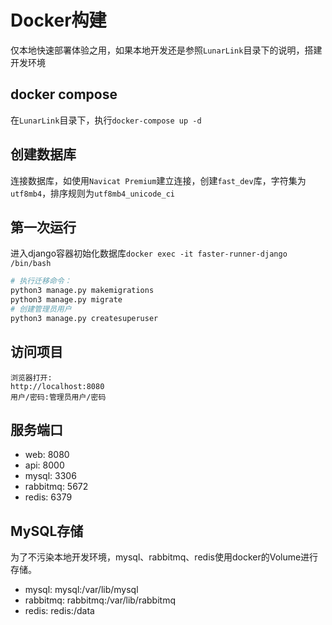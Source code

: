 # Docker构建

仅本地快速部署体验之用，如果本地开发还是参照`LunarLink`目录下的说明，搭建开发环境

## docker compose

在`LunarLink`目录下，执行`docker-compose up -d`

## 创建数据库

连接数据库，如使用`Navicat Premium`建立连接，创建`fast_dev`库，字符集为`utf8mb4`，排序规则为`utf8mb4_unicode_ci`

## 第一次运行

进入django容器初始化数据库`docker exec -it faster-runner-django /bin/bash`

```bash
# 执行迁移命令：
python3 manage.py makemigrations
python3 manage.py migrate
# 创建管理员用户
python3 manage.py createsuperuser
```

## 访问项目

```
浏览器打开:
http://localhost:8080
用户/密码:管理员用户/密码
```

## 服务端口

- web: 8080
- api: 8000
- mysql: 3306
- rabbitmq: 5672
- redis: 6379

## MySQL存储

为了不污染本地开发环境，mysql、rabbitmq、redis使用docker的Volume进行存储。

- mysql: mysql:/var/lib/mysql
- rabbitmq: rabbitmq:/var/lib/rabbitmq
- redis: redis:/data